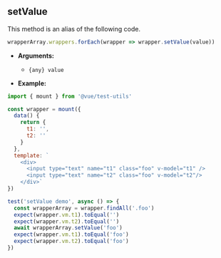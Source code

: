 ## setValue

This method is an alias of the following code.

```js
wrapperArray.wrappers.forEach(wrapper => wrapper.setValue(value))
```

- **Arguments:**

  - `{any} value`

- **Example:**

```js
import { mount } from '@vue/test-utils'

const wrapper = mount({
  data() {
    return {
      t1: '',
      t2: ''
    }
  },
  template: `
    <div>
      <input type="text" name="t1" class="foo" v-model="t1" />
      <input type="text" name="t2" class="foo" v-model="t2"/>
    </div>`
})

test('setValue demo', async () => {
  const wrapperArray = wrapper.findAll('.foo')
  expect(wrapper.vm.t1).toEqual('')
  expect(wrapper.vm.t2).toEqual('')
  await wrapperArray.setValue('foo')
  expect(wrapper.vm.t1).toEqual('foo')
  expect(wrapper.vm.t2).toEqual('foo')
})
```
